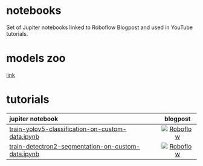 # notebooks
Set of Jupiter notebooks linked to Roboflow Blogpost and used in YouTube tutorials.

# models zoo

[link](https://models.roboflow.com/)

# tutorials

<!--- AUTOGENERATED-NOTEBOOKS-TABLE -->
| **jupiter notebook** | **blogpost** |
|:---------------------|:------------:|
| [train-yolov5-classification-on-custom-data.ipynb](https://github.com/roboflow-ai/notebooks/blob/main/notebooks/train-yolov5-classification-on-custom-data.ipynb) | [![Roboflow](https://raw.githubusercontent.com/roboflow-ai/notebooks/main/assets/badges/roboflow.svg)](https://blog.roboflow.com/how-to-train-yolov5-on-a-custom-dataset) |
| [train-detectron2-segmentation-on-custom-data.ipynb](https://github.com/roboflow-ai/notebooks/blob/main/notebooks/train-detectron2-segmentation-on-custom-data.ipynb) | [![Roboflow](https://raw.githubusercontent.com/roboflow-ai/notebooks/main/assets/badges/roboflow.svg)](https://blog.roboflow.com/how-to-train-detectron2) |
<!--- AUTOGENERATED-NOTEBOOKS-TABLE -->
